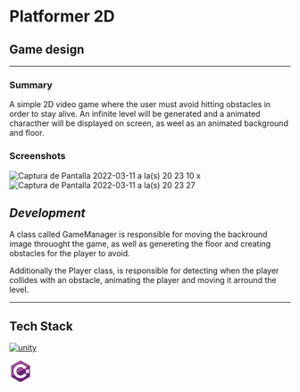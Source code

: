 # **Platformer 2D**


## Game design

---

### **Summary**

A simple 2D video game where the user must avoid hitting obstacles in order to stay alive.
An infinite level will be generated and a animated characther will be displayed on screen, as weel as an animated background and floor.


### **Screenshots**
![Captura de Pantalla 2022-03-11 a la(s) 20 23 10](https://user-images.githubusercontent.com/57450093/158000164-e8115821-f2d5-4132-b0fe-e8e6f569dd3b.png)
x
![Captura de Pantalla 2022-03-11 a la(s) 20 23 27](https://user-images.githubusercontent.com/57450093/158000172-e9fa1e07-9cdb-4179-b0ec-44198b15c011.png)


## _Development_

A class called GameManager is responsible for moving the backround image throuoght the game, as well as genereting the floor and creating obstacles for the player to avoid.

Additionally the Player class, is responsible for detecting when the player collides with an obstacle, animating the player and moving it arround the level.

---

## Tech Stack

<a href="https://unity.com/" target="_blank" rel="noreferrer"> <img src="https://www.vectorlogo.zone/logos/unity3d/unity3d-icon.svg" alt="unity" width="40" height="40"/> </a> </p>

<a href="https://www.w3schools.com/cs/" target="_blank" rel="noreferrer"> <img src="https://raw.githubusercontent.com/devicons/devicon/master/icons/csharp/csharp-original.svg" alt="csharp" width="40" height="40"/> </a> 
